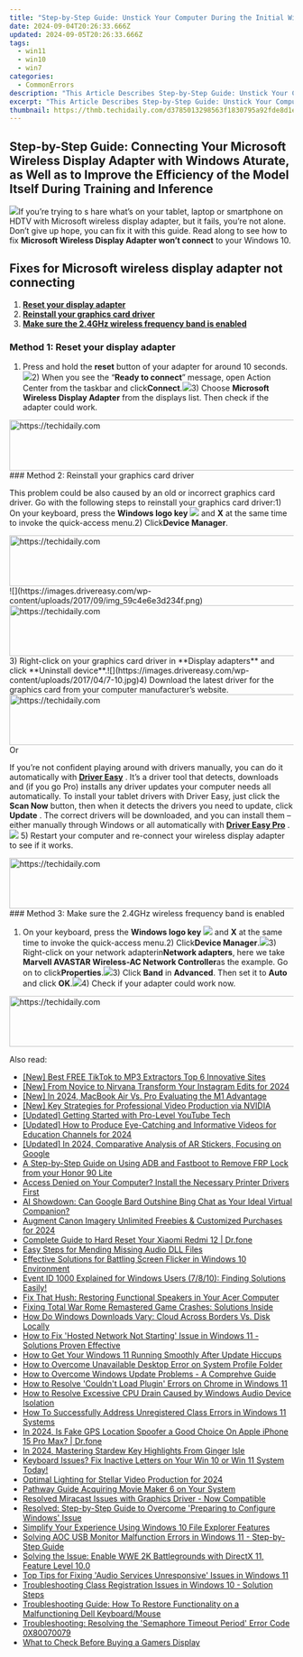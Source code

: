 ```yaml
---
title: "Step-by-Step Guide: Unstick Your Computer During the Initial Windows Installation"
date: 2024-09-04T20:26:33.666Z
updated: 2024-09-05T20:26:33.666Z
tags:
  - win11
  - win10
  - win7
categories:
  - CommonErrors
description: "This Article Describes Step-by-Step Guide: Unstick Your Computer During the Initial Windows Installation"
excerpt: "This Article Describes Step-by-Step Guide: Unstick Your Computer During the Initial Windows Installation"
thumbnail: https://thmb.techidaily.com/d3785013298563f1830795a92fde8d1efce201ea3452116d89e5b7a50afa2f96.jpg
---
```


## Step-by-Step Guide: Connecting Your Microsoft Wireless Display Adapter with Windows Aturate, as Well as to Improve the Efficiency of the Model Itself During Training and Inference

![](https://images.drivereasy.com/wp-content/uploads/2017/04/1-20.jpg)If you’re trying to s  hare what’s on your tablet, laptop or smartphone on HDTV with Microsoft wireless display adapter, but it fails, you’re not alone. Don’t give up hope, you can fix it with this guide.  Read along to see how to fix **Microsoft Wireless Display Adapter won’t connect** to your Windows 10\.

## Fixes for Microsoft wireless display adapter not connecting

1. **[Reset your display adapter](https://tools.techidaily.com/drivereasy/download/)**
2. **[Reinstall your graphics card driver](https://tools.techidaily.com/drivereasy/download/)**
3. **[Make sure the 2.4GHz wireless frequency band is enabled](https://tools.techidaily.com/drivereasy/download/)**

### Method 1: Reset your display adapter

 1) Press and hold the **reset** button of your adapter for around 10 seconds. ![](https://images.drivereasy.com/wp-content/uploads/2017/04/2-21.jpg)2) When you see the “**Ready to connect**” message, open Action Center from the taskbar and click**Connect**.![](https://images.drivereasy.com/wp-content/uploads/2017/04/3-20.jpg)3) Choose **Microsoft Wireless Display Adapter** from the displays list. Then check if the adapter could work.

<!-- affiliate ads begin -->
<a href="https://aligracehair.sjv.io/c/5597632/1886073/19272" target="_top" id="1886073">
  <img src="//a.impactradius-go.com/display-ad/19272-1886073" border="0" alt="https://techidaily.com" width="728" height="90"/>
</a>
<img height="0" width="0" src="https://aligracehair.sjv.io/i/5597632/1886073/19272" style="position:absolute;visibility:hidden;" border="0" />
<!-- affiliate ads end -->
### Method 2: Reinstall your graphics card driver

This problem could be also caused by an old or incorrect graphics card driver. Go with the following steps to reinstall your graphics card driver:1) On your keyboard, press the   **Windows logo key** ![](https://images.drivereasy.com/wp-content/uploads/2017/08/img_59a516b53b983.png)  and **X**  at the same time to invoke the quick-access menu.2) Click**Device Manager**.

<!-- affiliate ads begin -->
<a href="https://appsumo.8odi.net/c/5597632/2043618/7443" target="_top" id="2043618">
  <img src="//a.impactradius-go.com/display-ad/7443-2043618" border="0" alt="https://techidaily.com" width="728" height="90"/>
</a>
<img height="0" width="0" src="https://appsumo.8odi.net/i/5597632/2043618/7443" style="position:absolute;visibility:hidden;" border="0" />
<!-- affiliate ads end -->
![](https://images.drivereasy.com/wp-content/uploads/2017/09/img_59c4e6e3d234f.png)

<!-- affiliate ads begin -->
<a href="https://appsumo.8odi.net/c/5597632/2037475/7443" target="_top" id="2037475">
  <img src="//a.impactradius-go.com/display-ad/7443-2037475" border="0" alt="https://techidaily.com" width="728" height="90"/>
</a>
<img height="0" width="0" src="https://appsumo.8odi.net/i/5597632/2037475/7443" style="position:absolute;visibility:hidden;" border="0" />
<!-- affiliate ads end -->
3) Right-click on your graphics card driver in **Display adapters** and click **Uninstall device**.![](https://images.drivereasy.com/wp-content/uploads/2017/04/7-10.jpg)4) Download the latest driver for the graphics card from your computer manufacturer’s website.

<!-- affiliate ads begin -->
<a href="https://aligracehair.sjv.io/c/5597632/1959764/19272" target="_top" id="1959764">
  <img src="//a.impactradius-go.com/display-ad/19272-1959764" border="0" alt="https://techidaily.com" width="728" height="90"/>
</a>
<img height="0" width="0" src="https://aligracehair.sjv.io/i/5597632/1959764/19272" style="position:absolute;visibility:hidden;" border="0" />
<!-- affiliate ads end -->
Or

If you’re not confident playing around with drivers manually, you can do it automatically with  **[Driver Easy](https://tools.techidaily.com/drivereasy/download/)** .  It’s a driver tool that detects, downloads and (if you go Pro) installs any driver updates your computer needs all automatically.  To install your tablet drivers with Driver Easy, just click the **Scan Now**  button, then when it detects the drivers you need to update, click **Update**  . The correct drivers will be downloaded, and you can install them – either manually through Windows or all automatically with [**Driver Easy Pro**](https://tools.techidaily.com/drivereasy/download/) . ![](https://images.drivereasy.com/wp-content/uploads/2017/04/de-5.8-graphics.jpg) 5) Restart your computer and re-connect your wireless display adapter to see if it works.

<!-- affiliate ads begin -->
<a href="https://aligracehair.sjv.io/c/5597632/2036486/19272" target="_top" id="2036486">
  <img src="//a.impactradius-go.com/display-ad/19272-2036486" border="0" alt="https://techidaily.com" width="728" height="90"/>
</a>
<img height="0" width="0" src="https://aligracehair.sjv.io/i/5597632/2036486/19272" style="position:absolute;visibility:hidden;" border="0" />
<!-- affiliate ads end -->
### Method 3: Make sure the 2.4GHz wireless frequency band is enabled

1) On your keyboard, press the   **Windows logo key** ![](https://images.drivereasy.com/wp-content/uploads/2017/08/img_59a516b53b983.png)  and **X**  at the same time to invoke the quick-access menu.2) Click**Device Manager**.![](https://images.drivereasy.com/wp-content/uploads/2017/09/img_59c4e6e3d234f.png)3) Right-click on your network adapterin**Network adapters**, here we take **Marvell AVASTAR Wireless-AC Network Controller**as the example. Go on to click**Properties**.![](https://images.drivereasy.com/wp-content/uploads/2017/04/5-16.jpg)3) Click **Band** in **Advanced**. Then set it to **Auto** and click **OK**.![](https://images.drivereasy.com/wp-content/uploads/2017/04/6-16.jpg)4) Check if your adapter could work now.

<!-- affiliate ads begin -->
<a href="https://appsumo.8odi.net/c/5597632/2043594/7443" target="_top" id="2043594">
  <img src="//a.impactradius-go.com/display-ad/7443-2043594" border="0" alt="https://techidaily.com" width="728" height="90"/>
</a>
<img height="0" width="0" src="https://appsumo.8odi.net/i/5597632/2043594/7443" style="position:absolute;visibility:hidden;" border="0" />
<!-- affiliate ads end -->
<ins class="adsbygoogle"
     style="display:block"
     data-ad-format="autorelaxed"
     data-ad-client="ca-pub-7571918770474297"
     data-ad-slot="1223367746"></ins>



<ins class="adsbygoogle"
     style="display:block"
     data-ad-client="ca-pub-7571918770474297"
     data-ad-slot="8358498916"
     data-ad-format="auto"
     data-full-width-responsive="true"></ins>

<span class="atpl-alsoreadstyle">Also read:</span>
<div><ul>
<li><a href="https://tiktok-videos.techidaily.com/new-best-free-tiktok-to-mp3-extractors-top-6-innovative-sites/"><u>[New] Best FREE TikTok to MP3 Extractors  Top 6 Innovative Sites</u></a></li>
<li><a href="https://instagram-video-recordings.techidaily.com/new-from-novice-to-nirvana-transform-your-instagram-edits-for-2024/"><u>[New] From Novice to Nirvana  Transform Your Instagram Edits for 2024</u></a></li>
<li><a href="https://fox-boxes.techidaily.com/new-in-2024-macbook-air-vs-pro-evaluating-the-m1-advantage/"><u>[New] In 2024, MacBook Air Vs. Pro  Evaluating the M1 Advantage</u></a></li>
<li><a href="https://visual-screen-recording.techidaily.com/new-key-strategies-for-professional-video-production-via-nvidia/"><u>[New] Key Strategies for Professional Video Production via NVIDIA</u></a></li>
<li><a href="https://facebook-video-share.techidaily.com/updated-getting-started-with-pro-level-youtube-tech/"><u>[Updated] Getting Started with Pro-Level YouTube Tech</u></a></li>
<li><a href="https://eaxpv-info.techidaily.com/updated-how-to-produce-eye-catching-and-informative-videos-for-education-channels-for-2024/"><u>[Updated] How to Produce Eye-Catching and Informative Videos for Education Channels for 2024</u></a></li>
<li><a href="https://fox-http.techidaily.com/updated-in-2024-comparative-analysis-of-ar-stickers-focusing-on-google/"><u>[Updated] In 2024, Comparative Analysis of AR Stickers, Focusing on Google</u></a></li>
<li><a href="https://bypass-frp.techidaily.com/a-step-by-step-guide-on-using-adb-and-fastboot-to-remove-frp-lock-from-your-honor-90-lite-by-drfone-android/"><u>A Step-by-Step Guide on Using ADB and Fastboot to Remove FRP Lock from your Honor 90 Lite</u></a></li>
<li><a href="https://common-error.techidaily.com/access-denied-on-your-computer-install-the-necessary-printer-drivers-first/"><u>Access Denied on Your Computer? Install the Necessary Printer Drivers First</u></a></li>
<li><a href="https://tech-revival.techidaily.com/ai-showdown-can-google-bard-outshine-bing-chat-as-your-ideal-virtual-companion/"><u>AI Showdown: Can Google Bard Outshine Bing Chat as Your Ideal Virtual Companion?</u></a></li>
<li><a href="https://extra-lessons.techidaily.com/augment-canon-imagery-unlimited-freebies-and-customized-purchases-for-2024/"><u>Augment Canon Imagery  Unlimited Freebies & Customized Purchases for 2024</u></a></li>
<li><a href="https://techidaily.com/complete-guide-to-hard-reset-your-xiaomi-redmi-12-drfone-by-drfone-reset-android-reset-android/"><u>Complete Guide to Hard Reset Your Xiaomi Redmi 12 | Dr.fone</u></a></li>
<li><a href="https://common-error.techidaily.com/easy-steps-for-mending-missing-audio-dll-files/"><u>Easy Steps for Mending Missing Audio DLL Files</u></a></li>
<li><a href="https://common-error.techidaily.com/effective-solutions-for-battling-screen-flicker-in-windows-10-environment/"><u>Effective Solutions for Battling Screen Flicker in Windows 10 Environment</u></a></li>
<li><a href="https://common-error.techidaily.com/1723208629437-event-id-1000-explained-for-windows-users-7810-finding-solutions-easily/"><u>Event ID 1000 Explained for Windows Users (7/8/10): Finding Solutions Easily!</u></a></li>
<li><a href="https://common-error.techidaily.com/fix-that-hush-restoring-functional-speakers-in-your-acer-computer/"><u>Fix That Hush: Restoring Functional Speakers in Your Acer Computer</u></a></li>
<li><a href="https://common-error.techidaily.com/fixing-total-war-rome-remastered-game-crashes-solutions-inside/"><u>Fixing Total War Rome Remastered Game Crashes: Solutions Inside</u></a></li>
<li><a href="https://win11-tips.techidaily.com/how-do-windows-downloads-vary-cloud-across-borders-vs-disk-locally/"><u>How Do Windows Downloads Vary: Cloud Across Borders Vs. Disk Locally</u></a></li>
<li><a href="https://common-error.techidaily.com/how-to-fix-hosted-network-not-starting-issue-in-windows-11-solutions-proven-effective/"><u>How to Fix 'Hosted Network Not Starting' Issue in Windows 11 - Solutions Proven Effective</u></a></li>
<li><a href="https://common-error.techidaily.com/how-to-get-your-windows-11-running-smoothly-after-update-hiccups/"><u>How to Get Your Windows 11 Running Smoothly After Update Hiccups</u></a></li>
<li><a href="https://common-error.techidaily.com/how-to-overcome-unavailable-desktop-error-on-system-profile-folder/"><u>How to Overcome Unavailable Desktop Error on System Profile Folder</u></a></li>
<li><a href="https://common-error.techidaily.com/how-to-overcome-windows-update-problems-a-comprehve-guide/"><u>How to Overcome Windows Update Problems - A Comprehve Guide</u></a></li>
<li><a href="https://common-error.techidaily.com/how-to-resolve-couldnt-load-plugin-errors-on-chrome-in-windows-11/"><u>How to Resolve 'Couldn't Load Plugin' Errors on Chrome in Windows 11</u></a></li>
<li><a href="https://common-error.techidaily.com/how-to-resolve-excessive-cpu-drain-caused-by-windows-audio-device-isolation/"><u>How to Resolve Excessive CPU Drain Caused by Windows Audio Device Isolation</u></a></li>
<li><a href="https://common-error.techidaily.com/how-to-successfully-address-unregistered-class-errors-in-windows-11-systems/"><u>How To Successfully Address Unregistered Class Errors in Windows 11 Systems</u></a></li>
<li><a href="https://phone-solutions.techidaily.com/in-2024-is-fake-gps-location-spoofer-a-good-choice-on-apple-iphone-15-pro-max-drfone-by-drfone-virtual-ios/"><u>In 2024, Is Fake GPS Location Spoofer a Good Choice On Apple iPhone 15 Pro Max? | Dr.fone</u></a></li>
<li><a href="https://on-screen-recording.techidaily.com/in-2024-mastering-stardew-key-highlights-from-ginger-isle/"><u>In 2024, Mastering Stardew  Key Highlights From Ginger Isle</u></a></li>
<li><a href="https://common-error.techidaily.com/1723211684915-keyboard-issues-fix-inactive-letters-on-your-win-10-or-win-11-system-today/"><u>Keyboard Issues? Fix Inactive Letters on Your Win 10 or Win 11 System Today!</u></a></li>
<li><a href="https://facebook-video-footage.techidaily.com/optimal-lighting-for-stellar-video-production-for-2024/"><u>Optimal Lighting for Stellar Video Production for 2024</u></a></li>
<li><a href="https://extra-information.techidaily.com/pathway-guide-acquiring-movie-maker-6-on-your-system/"><u>Pathway Guide  Acquiring Movie Maker 6 on Your System</u></a></li>
<li><a href="https://common-error.techidaily.com/resolved-miracast-issues-with-graphics-driver-now-compatible/"><u>Resolved Miracast Issues with Graphics Driver - Now Compatible</u></a></li>
<li><a href="https://common-error.techidaily.com/resolved-step-by-step-guide-to-overcome-preparing-to-configure-windows-issue/"><u>Resolved: Step-by-Step Guide to Overcome 'Preparing to Configure Windows' Issue</u></a></li>
<li><a href="https://common-error.techidaily.com/simplify-your-experience-using-windows-10-file-explorer-features/"><u>Simplify Your Experience Using Windows 10 File Explorer Features</u></a></li>
<li><a href="https://common-error.techidaily.com/solving-aoc-usb-monitor-malfunction-errors-in-windows-11-step-by-step-guide/"><u>Solving AOC USB Monitor Malfunction Errors in Windows 11 - Step-by-Step Guide</u></a></li>
<li><a href="https://common-error.techidaily.com/solving-the-issue-enable-wwe-2k-battlegrounds-with-directx-11-feature-level-100/"><u>Solving the Issue: Enable WWE 2K Battlegrounds with DirectX 11, Feature Level 10.0</u></a></li>
<li><a href="https://common-error.techidaily.com/top-tips-for-fixing-audio-services-unresponsive-issues-in-windows-11/"><u>Top Tips for Fixing 'Audio Services Unresponsive' Issues in Windows 11</u></a></li>
<li><a href="https://common-error.techidaily.com/troubleshooting-class-registration-issues-in-windows-10-solution-steps/"><u>Troubleshooting Class Registration Issues in Windows 10 - Solution Steps</u></a></li>
<li><a href="https://common-error.techidaily.com/troubleshooting-guide-how-to-restore-functionality-on-a-malfunctioning-dell-keyboardmouse/"><u>Troubleshooting Guide: How To Restore Functionality on a Malfunctioning Dell Keyboard/Mouse</u></a></li>
<li><a href="https://common-error.techidaily.com/troubleshooting-resolving-the-semaphore-timeout-period-error-code-0x80070079/"><u>Troubleshooting: Resolving the 'Semaphore Timeout Period' Error Code 0X80070079</u></a></li>
<li><a href="https://games-able.techidaily.com/what-to-check-before-buying-a-gamers-display/"><u>What to Check Before Buying a Gamers Display</u></a></li>
</ul></div>
